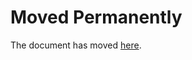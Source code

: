 # Moved Permanently

The document has moved
[here](https://help.nytimes3xbfgragh.onion/hc/en-us/articles/115014893968-Terms-of-sale).

